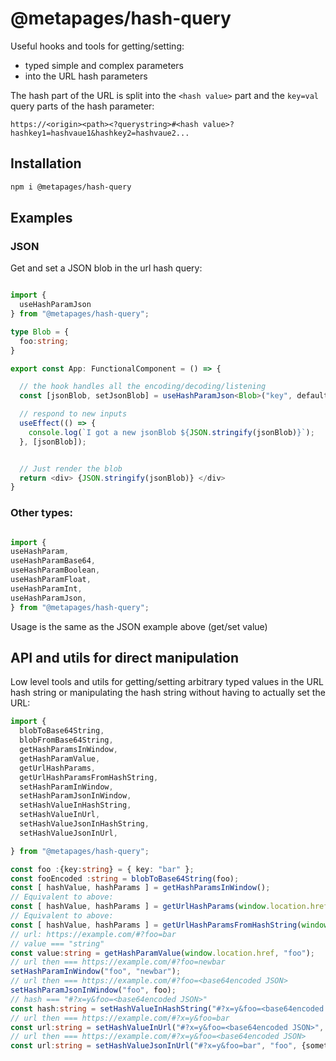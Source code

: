 
# @metapages/hash-query

Useful hooks and tools for getting/setting:
  - typed simple and complex parameters
  - into the URL hash parameters


The hash part of the URL is split into the `<hash value>` part and the `key=val` query parts of the hash parameter:

```
https://<origin><path><?querystring>#<hash value>?hashkey1=hashvaue1&hashkey2=hashvaue2...
```

## Installation

```sh
npm i @metapages/hash-query
```

## Examples

### JSON

Get and set a JSON blob in the url hash query:

```typescript

import {
  useHashParamJson
} from "@metapages/hash-query";

type Blob = {
  foo:string;
}

export const App: FunctionalComponent = () => {

  // the hook handles all the encoding/decoding/listening
  const [jsonBlob, setJsonBlob] = useHashParamJson<Blob>("key", defaultValue);

  // respond to new inputs
  useEffect(() => {
    console.log(`I got a new jsonBlob ${JSON.stringify(jsonBlob)}`);
  }, [jsonBlob]);


  // Just render the blob
  return <div> {JSON.stringify(jsonBlob)} </div>
}

```

### Other types:

```typescript

import {
useHashParam,
useHashParamBase64,
useHashParamBoolean,
useHashParamFloat,
useHashParamInt,
useHashParamJson,
} from "@metapages/hash-query";

```

Usage is the same as the JSON example above (get/set value)

## API and utils for direct manipulation

Low level tools and utils for getting/setting arbitrary typed values in the URL hash string or manipulating the hash string without having to actually set the URL:


```typescript
import {
  blobToBase64String,
  blobFromBase64String,
  getHashParamsInWindow,
  getHashParamValue,
  getUrlHashParams,
  getUrlHashParamsFromHashString,
  setHashParamInWindow,
  setHashParamJsonInWindow,
  setHashValueInHashString,
  setHashValueInUrl,
  setHashValueJsonInHashString,
  setHashValueJsonInUrl,

} from "@metapages/hash-query";

const foo :{key:string} = { key: "bar" };
const fooEncoded :string = blobToBase64String(foo);
const [ hashValue, hashParams ] = getHashParamsInWindow();
// Equivalent to above:
const [ hashValue, hashParams ] = getUrlHashParams(window.location.href);
// Equivalent to above:
const [ hashValue, hashParams ] = getUrlHashParamsFromHashString(window.location.hash);
// url: https://example.com/#?foo=bar
// value === "string"
const value:string = getHashParamValue(window.location.href, "foo");
// url then === https://example.com/#?foo=newbar
setHashParamInWindow("foo", "newbar");
// url then === https://example.com/#?foo=<base64encoded JSON>
setHashParamJsonInWindow("foo", foo);
// hash === "#?x=y&foo=<base64encoded JSON>"
const hash:string = setHashValueInHashString("#?x=y&foo=<base64encoded JSON>", "foo", foo);
// url then === https://example.com/#?x=y&foo=bar
const url:string = setHashValueInUrl("#?x=y&foo=<base64encoded JSON>", "foo", "bar");
// url then === https://example.com/#?x=y&foo=<base64encoded JSON>
const url:string = setHashValueJsonInUrl("#?x=y&foo=bar", "foo", {something:"new"});

```
